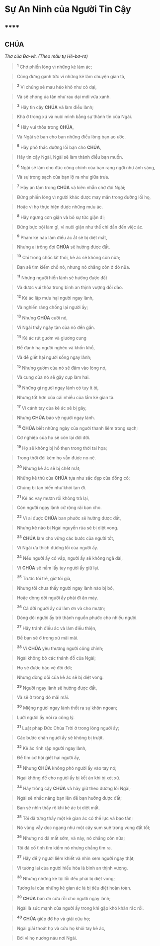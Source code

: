 # Sự An Ninh của Người Tin Cậy

## ****

## CHÚA
*Thơ của Đa-vít. (Theo mẫu tự Hê-bơ-rơ)*

> <sup><b>1</b></sup> Chớ phiền lòng vì những kẻ làm ác;
>


> Cũng đừng ganh tức vì những kẻ làm chuyện gian tà,
>


> <sup><b>2</b></sup> Vì chúng sẽ mau héo khô như cỏ dại,
>


> Và sẽ chóng úa tàn như rau dại mới vừa xanh.
>


> <sup><b>3</b></sup> Hãy tin cậy **CHÚA** và làm điều lành;
>


> Khá ở trong xứ và nuôi mình bằng sự thành tín của Ngài.
>


> <sup><b>4</b></sup> Hãy vui thỏa trong **CHÚA**,
>


> Và Ngài sẽ ban cho bạn những điều lòng bạn ao ước.
>


> <sup><b>5</b></sup> Hãy phó thác đường lối bạn cho **CHÚA**,
>


> Hãy tin cậy Ngài, Ngài sẽ làm thành điều bạn muốn.
>


> <sup><b>6</b></sup> Ngài sẽ làm cho đức công chính của bạn rạng ngời như ánh sáng,
>


> Và sự trong sạch của bạn lộ ra như giữa trưa.
>


> <sup><b>7</b></sup> Hãy an tâm trong **CHÚA** và kiên nhẫn chờ đợi Ngài;
>


> Đừng phiền lòng vì người khác được may mắn trong đường lối họ,
>


> Hoặc vì họ thực hiện được những mưu ác.
>


> <sup><b>8</b></sup> Hãy ngưng cơn giận và bỏ sự tức giận đi;
>


> Đừng bực bội làm gì, vì nuôi giận như thế chỉ dẫn đến việc ác.
>


> <sup><b>9</b></sup> Phàm kẻ nào làm điều ác ắt sẽ bị diệt mất,
>


> Nhưng ai trông đợi **CHÚA** sẽ hưởng được đất.
>


> <sup><b>10</b></sup> Chỉ trong chốc lát thôi, kẻ ác sẽ không còn nữa;
>


> Bạn sẽ tìm kiếm chỗ nó, nhưng nó chẳng còn ở đó nữa.
>


> <sup><b>11</b></sup> Nhưng người hiền lành sẽ hưởng được đất
>


> Và được vui thỏa trong bình an thịnh vượng dồi dào.
>


> <sup><b>12</b></sup> Kẻ ác lập mưu hại người ngay lành,
>


> Và nghiến răng chống lại người ấy;
>


> <sup><b>13</b></sup> Nhưng **CHÚA** cười nó,
>


> Vì Ngài thấy ngày tàn của nó đến gần.
>


> <sup><b>14</b></sup> Kẻ ác rút gươm và giương cung
>


> Để đánh hạ người nghèo và khốn khổ,
>


> Và để giết hại người sống ngay lành;
>


> <sup><b>15</b></sup> Nhưng gươm của nó sẽ đâm vào lòng nó,
>


> Và cung của nó sẽ gãy cụp làm hai.
>


> <sup><b>16</b></sup> Những gì người ngay lành có tuy ít ỏi,
>


> Nhưng tốt hơn của cải nhiều của lắm kẻ gian tà.
>


> <sup><b>17</b></sup> Vì cánh tay của kẻ ác sẽ bị gãy,
>


> Nhưng **CHÚA** bảo vệ người ngay lành.
>


> <sup><b>18</b></sup> **CHÚA** biết những ngày của người thanh liêm trong sạch;
>


> Cơ nghiệp của họ sẽ còn lại đời đời.
>


> <sup><b>19</b></sup> Họ sẽ không bị hổ thẹn trong thời tai họa;
>


> Trong thời đói kém họ vẫn được no nê.
>


> <sup><b>20</b></sup> Nhưng kẻ ác sẽ bị chết mất;
>


> Những kẻ thù của **CHÚA** tựa như sắc đẹp của đồng cỏ;
>


> Chúng bị tan biến như khói tan đi.
>


> <sup><b>21</b></sup> Kẻ ác vay mượn rồi không trả lại,
>


> Còn người ngay lành cứ rộng rãi ban cho.
>


> <sup><b>22</b></sup> Vì ai được **CHÚA** ban phước sẽ hưởng được đất,
>


> Nhưng kẻ nào bị Ngài nguyền rủa sẽ bị diệt vong.
>


> <sup><b>23</b></sup> **CHÚA** làm cho vững các bước của người tốt,
>


> Vì Ngài ưa thích đường lối của người ấy.
>


> <sup><b>24</b></sup> Nếu người ấy có vấp, người ấy sẽ không ngã dài,
>


> Vì **CHÚA** sẽ nắm lấy tay người ấy giữ lại.
>


> <sup><b>25</b></sup> Trước tôi trẻ, giờ tôi già,
>


> Nhưng tôi chưa thấy người ngay lành nào bị bỏ,
>


> Hoặc dòng dõi người ấy phải đi ăn mày.
>


> <sup><b>26</b></sup> Cả đời người ấy cứ làm ơn và cho mượn;
>


> Dòng dõi người ấy trở thành nguồn phước cho nhiều người.
>


> <sup><b>27</b></sup> Hãy tránh điều ác và làm điều thiện,
>


> Để bạn sẽ ở trong xứ mãi mãi.
>


> <sup><b>28</b></sup> Vì **CHÚA** yêu thương người công chính;
>


> Ngài không bỏ các thánh đồ của Ngài;
>


> Họ sẽ được bảo vệ đời đời;
>


> Nhưng dòng dõi của kẻ ác sẽ bị diệt vong.
>


> <sup><b>29</b></sup> Người ngay lành sẽ hưởng được đất,
>


> Và sẽ ở trong đó mãi mãi.
>


> <sup><b>30</b></sup> Miệng người ngay lành thốt ra sự khôn ngoan;
>


> Lưỡi người ấy nói ra công lý.
>


> <sup><b>31</b></sup> Luật pháp Đức Chúa Trời ở trong lòng người ấy;
>


> Các bước chân người ấy sẽ không bị trượt.
>


> <sup><b>32</b></sup> Kẻ ác rình rập người ngay lành,
>


> Để tìm cơ hội giết hại người ấy,
>


> <sup><b>33</b></sup> Nhưng **CHÚA** không phó người ấy vào tay nó;
>


> Ngài không để cho người ấy bị kết án khi bị xét xử.
>


> <sup><b>34</b></sup> Hãy trông cậy **CHÚA** và hãy giữ theo đường lối Ngài;
>


> Ngài sẽ nhấc nâng bạn lên để bạn hưởng được đất;
>


> Bạn sẽ nhìn thấy rõ khi kẻ ác bị diệt mất.
>


> <sup><b>35</b></sup> Tôi đã từng thấy một kẻ gian ác có thế lực và bạo tàn;
>


> Nó vùng vẫy dọc ngang như một cây sum suê trong vùng đất tốt;
>


> <sup><b>36</b></sup> Nhưng nó đã mất sớm, và này, nó chẳng còn nữa;
>


> Tôi đã cố tình tìm kiếm nó nhưng chẳng tìm ra.
>


> <sup><b>37</b></sup> Hãy để ý người liêm khiết và nhìn xem người ngay thật;
>


> Vì tương lai của người hiếu hòa là bình an thịnh vượng.
>


> <sup><b>38</b></sup> Nhưng những kẻ tội lỗi đều phải bị diệt vong;
>


> Tương lai của những kẻ gian ác là bị tiêu diệt hoàn toàn.
>


> <sup><b>39</b></sup> **CHÚA** ban ơn cứu rỗi cho người ngay lành;
>


> Ngài là sức mạnh của người ấy trong khi gặp khó khăn rắc rối.
>


> <sup><b>40</b></sup> **CHÚA** giúp đỡ họ và giải cứu họ;
>


> Ngài giải thoát họ và cứu họ khỏi tay kẻ ác,
>


> Bởi vì họ nương náu nơi Ngài.
>